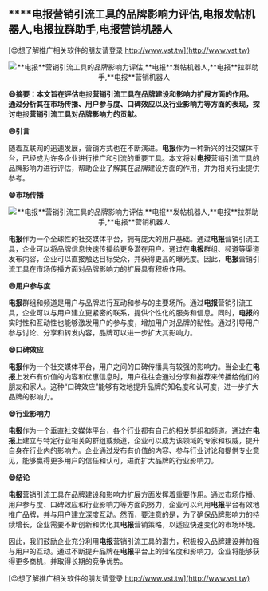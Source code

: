## ****电报**营销引流工具的品牌影响力评估,**电报**发帖机器人,**电报**拉群助手,**电报**营销机器人**

[😍想了解推广相关软件的朋友请登录 http://www.vst.tw](http://www.vst.tw)

 <center><img src="https://vst.tw/MP4/tuiguang/png/2.png" alt="**电报**营销引流工具的品牌影响力评估,**电报**发帖机器人,**电报**拉群助手,**电报**营销机器人"></center>

**😄摘要：本文旨在评估**电报**营销引流工具在品牌建设和影响力扩展方面的作用。通过分析其在市场传播、用户参与度、口碑效应以及行业影响力等方面的表现，探讨**电报**营销引流工具对品牌影响力的贡献。**

**😄引言**

随着互联网的迅速发展，营销方式也在不断演进。**电报**作为一种新兴的社交媒体平台，已经成为许多企业进行推广和引流的重要工具。本文将对**电报**营销引流工具的品牌影响力进行评估，帮助企业了解其在品牌建设方面的作用，并为相关行业提供参考。

**😄市场传播**

 <center><img src="https://vst.tw/MP4/tuiguang/png/0.png" alt="**电报**营销引流工具的品牌影响力评估,**电报**发帖机器人,**电报**拉群助手,**电报**营销机器人"></center>

**电报**作为一个全球性的社交媒体平台，拥有庞大的用户基础。通过**电报**营销引流工具，企业可以将品牌信息快速传播给更多潜在用户。通过在**电报**群组、频道等渠道发布内容，企业可以直接触达目标受众，并获得更高的曝光度。因此，**电报**营销引流工具在市场传播方面对品牌影响力的扩展具有积极作用。

**😄用户参与度**

**电报**群组和频道是用户与品牌进行互动和参与的主要场所。通过**电报**营销引流工具，企业可以与用户建立更紧密的联系，提供个性化的服务和信息。同时，**电报**的实时性和互动性也能够激发用户的参与度，增加用户对品牌的黏性。通过引导用户参与讨论、分享和转发内容，品牌可以进一步扩大其影响力。

**😄口碑效应**

**电报**作为一个社交媒体平台，用户之间的口碑传播具有较强的影响力。当企业在**电报**上发布有价值的内容和优惠信息时，用户往往会通过分享和推荐来传播给他们的朋友和家人。这种“口碑效应”能够有效地提升品牌的知名度和认可度，进一步扩大品牌的影响力。

**😄行业影响力**

**电报**作为一个垂直社交媒体平台，各个行业都有自己的相关群组和频道。通过在**电报**上建立与特定行业相关的群组或频道，企业可以成为该领域的专家和权威，提升自身在行业内的影响力。企业通过发布有价值的内容、参与行业讨论和提供专业意见，能够赢得更多用户的信任和认可，进而扩大品牌的行业影响力。

**😄结论**

**电报**营销引流工具在品牌建设和影响力扩展方面发挥着重要作用。通过市场传播、用户参与度、口碑效应和行业影响力等方面的努力，企业可以利用**电报**平台有效地推广品牌，并与用户建立深度互动。然而，要注意的是，为了确保品牌影响力的持续增长，企业需要不断创新和优化其**电报**营销策略，以适应快速变化的市场环境。

因此，我们鼓励企业充分利用**电报**营销引流工具的潜力，积极投入品牌建设并加强与用户的互动。通过不断提升品牌在**电报**平台上的知名度和影响力，企业将能够获得更多商机，并取得长期的竞争优势。

[😍想了解推广相关软件的朋友请登录 http://www.vst.tw](http://www.vst.tw)



